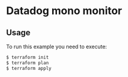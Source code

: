 # Datadog mono monitor

## Usage

To run this example you need to execute:

```bash
$ terraform init
$ terraform plan
$ terraform apply
```
